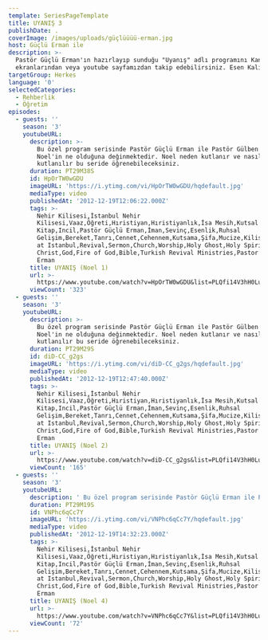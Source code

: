 ```yaml
---
template: SeriesPageTemplate
title: UYANIŞ 3
publishDate: .
coverImage: /images/uploads/güçlüüüü-erman.jpg
host: Güçlü Erman ile
description: >-
  Pastör Güçlü Erman'ın hazırlayıp sunduğu "Uyanış" adlı programını Kanal Hayat
  ekranlarından veya youtube sayfamızdan takip edebilirsiniz. Esen Kalın. 
targetGroup: Herkes
language: '0'
selectedCategories:
  - Rehberlik
  - Öğretim
episodes:
  - guests: ''
    season: '3'
    youtubeURL:
      description: >-
        Bu özel program serisinde Pastör Güçlü Erman ile Pastör Gülben Erman
        Noel'in ne olduğuna değinmektedir. Noel neden kutlanır ve nasıl
        kutlanılır bu seride öğrenebileceksiniz.
      duration: PT29M38S
      id: HpOrTW0wGDU
      imageURL: 'https://i.ytimg.com/vi/HpOrTW0wGDU/hqdefault.jpg'
      mediaType: video
      publishedAt: '2012-12-19T12:06:22.000Z'
      tags: >-
        Nehir Kilisesi,İstanbul Nehir
        Kilisesi,Vaaz,Öğreti,Hıristiyan,Hıristiyanlık,İsa Mesih,Kutsal
        Kitap,Incil,Pastör Güçlü Erman,İman,Sevinç,Esenlik,Ruhsal
        Gelişim,Bereket,Tanrı,Cennet,Cehennem,Kutsama,Şifa,Mucize,Kilise,River
        at Istanbul,Revival,Sermon,Church,Worship,Holy Ghost,Holy Spirit,Jesus
        Christ,God,Fire of God,Bible,Turkish Revival Ministries,Pastor Corey
        Erman
      title: UYANIŞ (Noel 1)
      url: >-
        https://www.youtube.com/watch?v=HpOrTW0wGDU&list=PLQfi14V3hH0LuTG5kcy__qZ4KvPZQbZ3U&index=26&t=0s
      viewCount: '323'
  - guests: ''
    season: '3'
    youtubeURL:
      description: >-
        Bu özel program serisinde Pastör Güçlü Erman ile Pastör Gülben Erman
        Noel'in ne olduğuna değinmektedir. Noel neden kutlanır ve nasıl
        kutlanılır bu seride öğrenebileceksiniz.
      duration: PT29M29S
      id: diD-CC_g2gs
      imageURL: 'https://i.ytimg.com/vi/diD-CC_g2gs/hqdefault.jpg'
      mediaType: video
      publishedAt: '2012-12-19T12:47:40.000Z'
      tags: >-
        Nehir Kilisesi,İstanbul Nehir
        Kilisesi,Vaaz,Öğreti,Hıristiyan,Hıristiyanlık,İsa Mesih,Kutsal
        Kitap,Incil,Pastör Güçlü Erman,İman,Sevinç,Esenlik,Ruhsal
        Gelişim,Bereket,Tanrı,Cennet,Cehennem,Kutsama,Şifa,Mucize,Kilise,River
        at Istanbul,Revival,Sermon,Church,Worship,Holy Ghost,Holy Spirit,Jesus
        Christ,God,Fire of God,Bible,Turkish Revival Ministries,Pastor Corey
        Erman
      title: UYANIŞ (Noel 2)
      url: >-
        https://www.youtube.com/watch?v=diD-CC_g2gs&list=PLQfi14V3hH0LuTG5kcy__qZ4KvPZQbZ3U&index=27&t=0s
      viewCount: '165'
  - guests: ''
    season: '3'
    youtubeURL:
      description: ' Bu özel program serisinde Pastör Güçlü Erman ile Pastör Gülben Erman Noel''in ne olduğuna değinmektedir. Noel neden kutlanır ve nasıl kutlanılır bu seride öğrenebileceksiniz.'
      duration: PT29M19S
      id: VNPhc6qCc7Y
      imageURL: 'https://i.ytimg.com/vi/VNPhc6qCc7Y/hqdefault.jpg'
      mediaType: video
      publishedAt: '2012-12-19T14:32:23.000Z'
      tags: >-
        Nehir Kilisesi,İstanbul Nehir
        Kilisesi,Vaaz,Öğreti,Hıristiyan,Hıristiyanlık,İsa Mesih,Kutsal
        Kitap,Incil,Pastör Güçlü Erman,İman,Sevinç,Esenlik,Ruhsal
        Gelişim,Bereket,Tanrı,Cennet,Cehennem,Kutsama,Şifa,Mucize,Kilise,River
        at Istanbul,Revival,Sermon,Church,Worship,Holy Ghost,Holy Spirit,Jesus
        Christ,God,Fire of God,Bible,Turkish Revival Ministries,Pastor Corey
        Erman
      title: UYANIŞ (Noel 4)
      url: >-
        https://www.youtube.com/watch?v=VNPhc6qCc7Y&list=PLQfi14V3hH0LuTG5kcy__qZ4KvPZQbZ3U&index=29&t=0s
      viewCount: '72'
---
```


